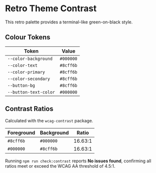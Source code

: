 # Retro Theme Contrast

This retro palette provides a terminal-like green-on-black style.

## Colour Tokens

| Token                 | Value     |
| --------------------- | --------- |
| `--color-background`  | `#000000` |
| `--color-text`        | `#8cff6b` |
| `--color-primary`     | `#8cff6b` |
| `--color-secondary`   | `#8cff6b` |
| `--button-bg`         | `#8cff6b` |
| `--button-text-color` | `#000000` |

## Contrast Ratios

Calculated with the `wcag-contrast` package.

| Foreground | Background | Ratio   |
| ---------- | ---------- | ------- |
| `#8cff6b`  | `#000000`  | 16.63:1 |
| `#000000`  | `#8cff6b`  | 16.63:1 |

Running `npm run check:contrast` reports **No issues found**, confirming all ratios meet or exceed the WCAG AA threshold of 4.5:1.
